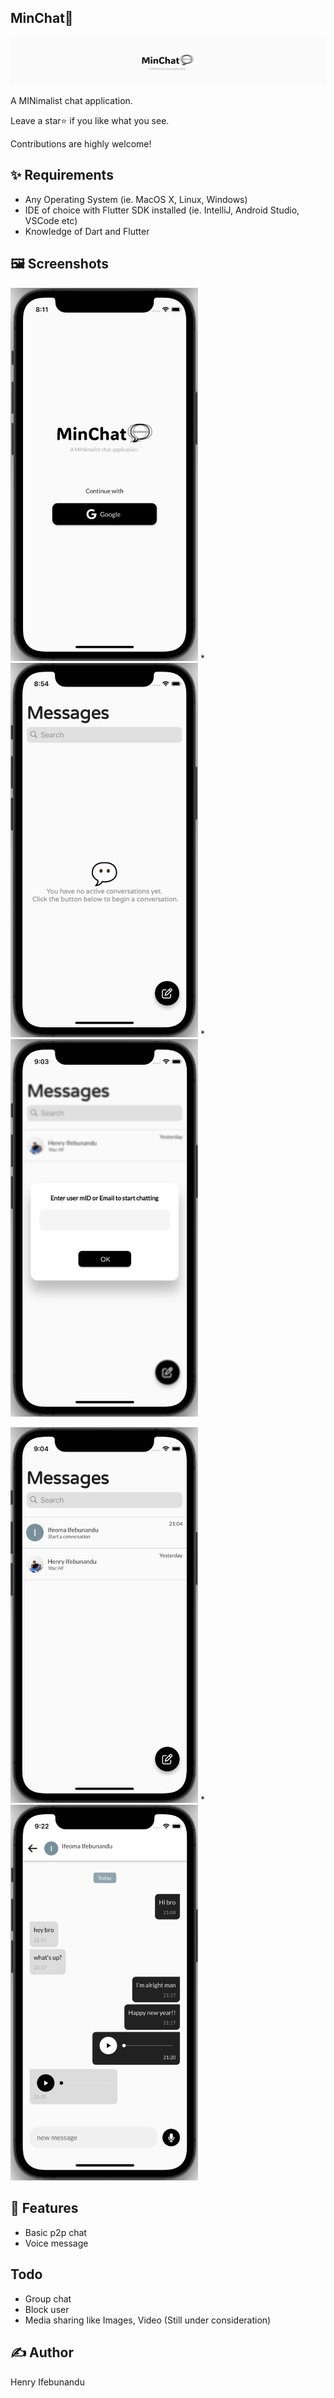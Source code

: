 ## MinChat💬
<p float="">
  <img src= "https://github.com/maykhid/min_chat/blob/readme/screenshots/header.png?raw=true" />
</p>

A MINimalist chat application.

Leave a star⭐️ if you like what you see.

Contributions are highly welcome!

## ✨ Requirements
* Any Operating System (ie. MacOS X, Linux, Windows)
* IDE of choice with Flutter SDK installed (ie. IntelliJ, Android Studio, VSCode etc)
* Knowledge of Dart and Flutter

## 🖼 Screenshots
<img src="https://github.com/maykhid/min_chat/blob/readme/screenshots/auth.png?raw=true" width="300px"> *
 <img src="https://github.com/maykhid/min_chat/blob/readme/screenshots/no_chat.png?raw=true" width="300px"> * 
 <img src="https://github.com/maykhid/min_chat/blob/readme/screenshots/start_conversation.png?raw=true" width="300px"> 

<img src="https://github.com/maykhid/min_chat/blob/readme/screenshots/messages.png?raw=true" width="300px"> * <img src="https://github.com/maykhid/min_chat/blob/readme/screenshots/chat.png?raw=true" width="300px"> 

## 💫 Features
* Basic p2p chat
* Voice message
## Todo
* Group chat 
* Block user
* Media sharing like Images, Video (Still under consideration)

## ✍️ Author
Henry Ifebunandu
